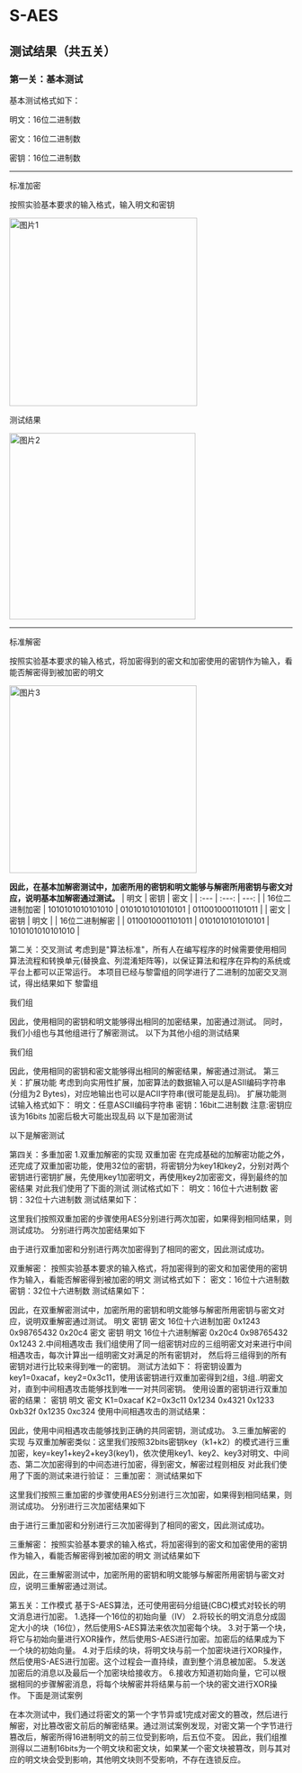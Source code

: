 # S-AES
## 测试结果（共五关）
### 第一关：基本测试
基本测试格式如下：

明文：16位二进制数

密文：16位二进制数

密钥：16位二进制数

*** 
标准加密

按照实验基本要求的输入格式，输入明文和密钥

<img width="334" alt="图片1" src="https://github.com/user-attachments/assets/b9ca7f7a-2f1e-43bc-ba20-f95a67d925a0">


测试结果

<img width="331" alt="图片2" src="https://github.com/user-attachments/assets/e1fdc3e4-877a-415d-9bb3-745a52c87777">

***
标准解密

按照实验基本要求的输入格式，将加密得到的密文和加密使用的密钥作为输入，看能否解密得到被加密的明文

<img width="333" alt="图片3" src="https://github.com/user-attachments/assets/4737edfc-4e85-4e18-80dd-a79e81fefd42">

**因此，在基本加解密测试中，加密所用的密钥和明文能够与解密所用密钥与密文对应，说明基本加解密通过测试。**
	| 明文 | 密钥 |	密文 |
 | :--- | :---: | ---: |
 | 16位二进制加密 |	1010101010101010 | 	0101010101010101 |	0110010001101011 | 
 | 密文 | 密钥 | 明文 |
 | 16位二进制解密 |	| 0110010001101011 |	0101010101010101 |	1010101010101010 |

第二关：交叉测试
考虑到是"算法标准"，所有人在编写程序的时候需要使用相同算法流程和转换单元(替换盒、列混淆矩阵等)，以保证算法和程序在异构的系统或平台上都可以正常运行。 本项目已经与黎雷组的同学进行了二进制的加密交叉测试，得出结果如下
黎雷组

我们组

因此，使用相同的密钥和明文能够得出相同的加密结果，加密通过测试。
同时，我们小组也与其他组进行了解密测试。
以下为其他小组的测试结果

我们组

因此，使用相同的密钥和密文能够得出相同的解密结果，解密通过测试。
第三关：扩展功能
考虑到向实用性扩展，加密算法的数据输入可以是ASII编码字符串(分组为2 Bytes)，对应地输出也可以是ACII字符串(很可能是乱码)。
扩展功能测试输入格式如下：
明文：任意ASCII编码字符串
密钥：16bit二进制数
注意:密钥应该为16bits 加密后极大可能出现乱码
以下是加密测试

以下是解密测试

第四关：多重加密
1.双重加解密的实现
双重加密
在完成基础的加解密功能之外，还完成了双重加密功能，使用32位的密钥，将密钥分为key1和key2，分别对两个密钥进行密钥扩展，先使用key1加密明文，再使用key2加密密文，得到最终的加密结果 对此我们使用了下面的测试
测试格式如下：
明文：16位十六进制数
密钥：32位十六进制数
测试结果如下：

这里我们按照双重加密的步骤使用AES分别进行两次加密，如果得到相同结果，则测试成功。
分别进行两次加密结果如下



由于进行双重加密和分别进行两次加密得到了相同的密文，因此测试成功。


双重解密：
按照实验基本要求的输入格式，将加密得到的密文和加密使用的密钥作为输入，看能否解密得到被加密的明文
测试格式如下：
密文：16位十六进制数
密钥：32位十六进制数
测试结果如下：

因此，在双重解密测试中，加密所用的密钥和明文能够与解密所用密钥与密文对应，说明双重解密通过测试。
	明文	密钥	密文
16位十六进制加密	0x1243	0x98765432	0x20c4
	密文	密钥	明文
16位十六进制解密	0x20c4	0x98765432	0x1243
2.中间相遇攻击
我们组使用了同一组密钥对应的三组明密文对来进行中间相遇攻击，每次计算出一组明密文对满足的所有密钥对， 然后将三组得到的所有密钥对进行比较来得到唯一的密钥。
测试方法如下：
将密钥设置为key1=0xacaf，key2=0x3c11，使用该密钥进行双重加密得到2组，3组..明密文对，直到中间相遇攻击能够找到唯一一对共同密钥。
使用设置的密钥进行双重加密的结果：
密钥	明文	密文
K1=0xacaf
K2=0x3c11	0x1234	0x4321
	0x1233	0xb32f
	0x1235	0xc324
使用中间相遇攻击的测试结果：



因此，使用中间相遇攻击能够找到正确的共同密钥，测试成功。
3.三重加解密的实现
与双重加解密类似：这里我们按照32bits密钥key（k1+k2）的模式进行三重加密，key=key1+key2+key3(key1)，依次使用key1、key2、key3对明文、中间态、第二次加密得到的中间态进行加密，得到密文，解密过程则相反
对此我们使用了下面的测试来进行验证：
三重加密：
测试结果如下

这里我们按照三重加密的步骤使用AES分别进行三次加密，如果得到相同结果，则测试成功。
分别进行三次加密结果如下




由于进行三重加密和分别进行三次加密得到了相同的密文，因此测试成功。


三重解密：
按照实验基本要求的输入格式，将加密得到的密文和加密使用的密钥作为输入，看能否解密得到被加密的明文
测试结果如下


因此，在三重解密测试中，加密所用的密钥和明文能够与解密所用密钥与密文对应，说明三重解密通过测试。

第五关：工作模式
基于S-AES算法，还可使用密码分组链(CBC)模式对较长的明文消息进行加密。
1.选择一个16位的初始向量（IV）
2.将较长的明文消息分成固定大小的块（16位），然后使用S-AES算法来依次加密每个块。
3.对于第一个块，将它与初始向量进行XOR操作，然后使用S-AES进行加密。加密后的结果成为下一个块的初始向量。
4.对于后续的块，将明文块与前一个加密块进行XOR操作，然后使用S-AES进行加密。这个过程会一直持续，直到整个消息被加密。
5.发送加密后的消息以及最后一个加密块给接收方。
6.接收方知道初始向量，它可以根据相同的步骤解密消息，将每个块解密并将结果与前一个块的密文进行XOR操作。
下面是测试案例


在本次测试中，我们通过将密文的第一个字节异或1完成对密文的篡改，然后进行解密，对比篡改密文前后的解密结果。通过测试案例发现，对密文第一个字节进行篡改后，解密所得16进制明文的前三位受到影响，后五位不变。
因此，我们组推测得以二进制16bits为一个明文块和密文块，如果某一个密文块被篡改，则与其对应的明文块会受到影响，其他明文块则不受影响，不存在连锁反应。













